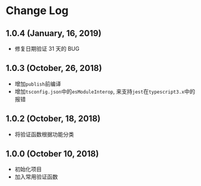 # Change Log

## 1.0.4 (January, 16, 2019)

-   修复日期验证 31 天的 BUG

## 1.0.3 (October, 26, 2018)

-   增加`publish`前编译
-   增加`tsconfig.json`中的`esModuleInterop`, 来支持`jest`在`typescript3.x`中的报错

## 1.0.2 (October, 18, 2018)

-   将验证函数根据功能分类

## 1.0.0 (October 10, 2018)

-   初始化项目
-   加入常用验证函数
